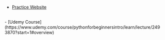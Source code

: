 - [Practice Website](https://www.practicepython.org/)
<br>
- [Udemy Course](https://www.udemy.com/course/pythonforbeginnersintro/learn/lecture/2493870?start=1#overview)